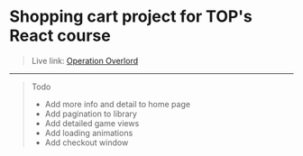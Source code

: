 # Shopping cart project for TOP's React course
> Live link: [Operation Overlord](https://top-shopping-cart-lake.vercel.app/)
---
> Todo
> - Add more info and detail to home page
> - Add pagination to library
> - Add detailed game views
> - Add loading animations
> - Add checkout window
